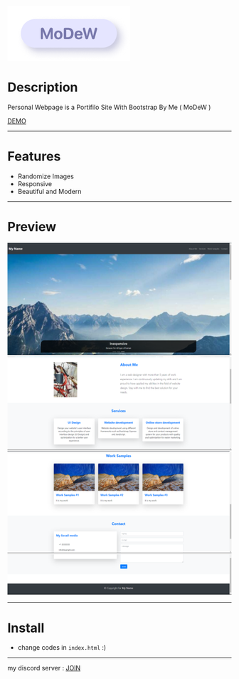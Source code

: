 [![By MoDeW](https://github.com/xo-aria/xo-aria/blob/main/by-me.png)](https://github.com/xo-aria)

# Description

Personal Webpage is a Portifilo Site With Bootstrap By Me ( MoDeW )

[DEMO](https://hoseinfi.github.io/web-page-person)

---

# Features

- Randomize Images
- Responsive
- Beautiful and Modern

---

# Preview

![One](https://github.com/Hoseinfi/web-page-person/blob/main/one.png)
![Two](https://github.com/Hoseinfi/web-page-person/blob/main/two.png)
![Three](https://github.com/Hoseinfi/web-page-person/blob/main/three.png)
![Four](https://github.com/Hoseinfi/web-page-person/blob/main/4.png)

---

# Install

- change codes in `index.html` :)

---

my discord server : [JOIN](https://discord.gg/tckXBhv3Rw)
